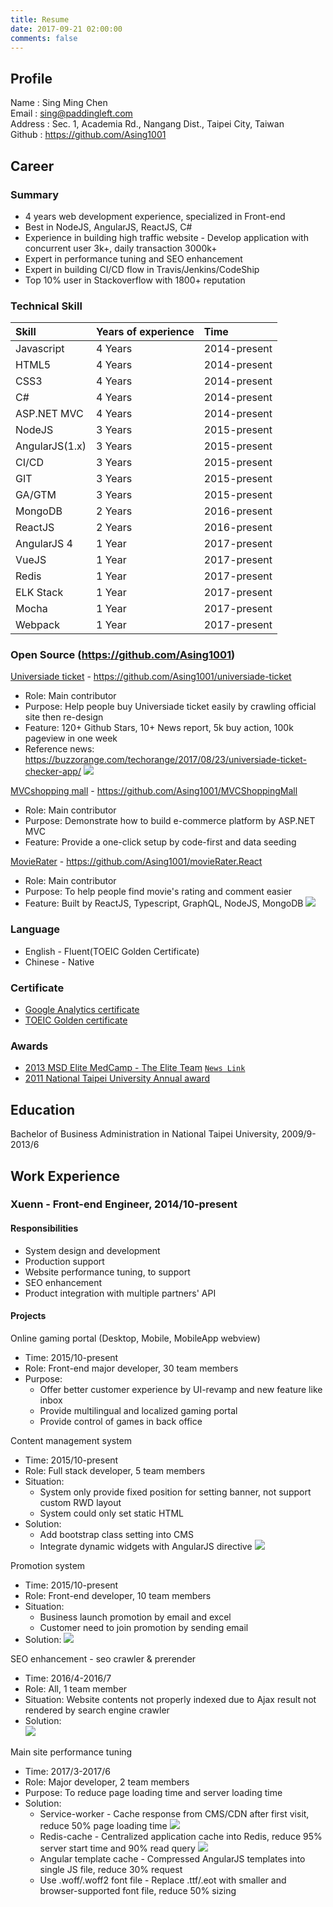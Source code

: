 ```yaml
---
title: Resume
date: 2017-09-21 02:00:00
comments: false
---
```


## Profile

Name : Sing Ming Chen  
Email : sing@paddingleft.com  
Address : Sec. 1, Academia Rd., Nangang Dist., Taipei City, Taiwan  
Github : https://github.com/Asing1001

## Career

### Summary

- 4 years web development experience, specialized in Front-end
- Best in NodeJS, AngularJS, ReactJS, C#
- Experience in building high traffic website - Develop application with concurrent user 3k+, daily transaction 3000k+
- Expert in performance tuning and SEO enhancement
- Expert in building CI/CD flow in Travis/Jenkins/CodeShip
- Top 10% user in Stackoverflow with 1800+ reputation

### Technical Skill

| Skill          | Years of experience | Time         |
| :------------- | :------------------ | :----------- |
| Javascript     | 4 Years             | 2014-present |
| HTML5          | 4 Years             | 2014-present |
| CSS3           | 4 Years             | 2014-present |
| C#             | 4 Years             | 2014-present |
| ASP.NET MVC    | 4 Years             | 2014-present |
| NodeJS         | 3 Years             | 2015-present |
| AngularJS(1.x) | 3 Years             | 2015-present |
| CI/CD          | 3 Years             | 2015-present |
| GIT            | 3 Years             | 2015-present |
| GA/GTM         | 3 Years             | 2015-present |
| MongoDB        | 2 Years             | 2016-present |
| ReactJS        | 2 Years             | 2016-present |
| AngularJS 4    | 1 Year              | 2017-present |
| VueJS          | 1 Year              | 2017-present |
| Redis          | 1 Year              | 2017-present |
| ELK Stack      | 1 Year              | 2017-present |
| Mocha          | 1 Year              | 2017-present |
| Webpack        | 1 Year              | 2017-present |

### Open Source (https://github.com/Asing1001)

[Universiade ticket](http://ticket.mvrater.com/) - https://github.com/Asing1001/universiade-ticket
  - Role: Main contributor
  - Purpose: Help people buy Universiade ticket easily by crawling official site then re-design
  - Feature: 120+ Github Stars, 10+ News report, 5k buy action, 100k pageview in one week
  - Reference news: https://buzzorange.com/techorange/2017/08/23/universiade-ticket-checker-app/
    ![](https://github.com/Asing1001/system-diagrams/blob/master/universiade-ticket.jpg?raw=true)

[MVCshopping mall](http://wecarestore.azurewebsites.net/) -  https://github.com/Asing1001/MVCShoppingMall
  - Role: Main contributor
  - Purpose: Demonstrate how to build e-commerce platform by ASP.NET MVC
  - Feature: Provide a one-click setup by code-first and data seeding

[MovieRater](https://www.mvrater.com/) - https://github.com/Asing1001/movieRater.React
  - Role: Main contributor
  - Purpose: To help people find movie's rating and comment easier
  - Feature: Built by ReactJS, Typescript, GraphQL, NodeJS, MongoDB
    ![](https://github.com/Asing1001/system-diagrams/blob/master/mvrater.jpg?raw=true)

### Language

- English - Fluent(TOEIC Golden Certificate)
- Chinese - Native

### Certificate

- [Google Analytics certificate](https://www.google.com/partners/?hl=zh-TW#i_profile;idtf=100241582365266596912)
- [TOEIC Golden certificate](https://goo.gl/photos/gGjX7pcqvkGqMoZB8)

### Awards

- [2013 MSD Elite MedCamp - The Elite Team](https://goo.gl/photos/kSca7Xf9csrJ2bsd8) [`News Link`](http://bit.ly/1B7iH4H)
- [2011 National Taipei University Annual award](https://goo.gl/photos/QtC9zUMR6qgHiVME7)

## Education

Bachelor of Business Administration in National Taipei University, 2009/9-2013/6

## Work Experience

### Xuenn - Front-end Engineer, 2014/10-present

#### Responsibilities

- System design and development
- Production support
- Website performance tuning, to support
- SEO enhancement
- Product integration with multiple partners' API

#### Projects

Online gaming portal (Desktop, Mobile, MobileApp webview)
  - Time: 2015/10-present
  - Role: Front-end major developer, 30 team members  
  - Purpose:
    - Offer better customer experience by UI-revamp and new feature like inbox
    - Provide multilingual and localized gaming portal
    - Provide control of games in back office
    
Content management system
  - Time: 2015/10-present
  - Role: Full stack developer, 5 team members
  - Situation:
    - System only provide fixed position for setting banner, not support custom RWD layout
    - System could only set static HTML
  - Solution:
    - Add bootstrap class setting into CMS
    - Integrate dynamic widgets with AngularJS directive
    ![](https://github.com/Asing1001/system-diagrams/blob/master/CMS.jpg?raw=true)
    
Promotion system
  - Time: 2015/10-present
  - Role: Front-end developer, 10 team members
  - Situation: 
    - Business launch promotion by email and excel
    - Customer need to join promotion by sending email
  - Solution: 
    ![](https://github.com/Asing1001/system-diagrams/blob/master/promotion-uml-uc.jpg?raw=true)
    
SEO enhancement - seo crawler & prerender
  - Time: 2016/4-2016/7
  - Role: All, 1 team member
  - Situation: Website contents not properly indexed due to Ajax result not rendered by search engine crawler
  - Solution:  
    ![](https://github.com/Asing1001/system-diagrams/blob/master/seo-crawler-prerender.jpg?raw=true)
    
Main site performance tuning
  - Time: 2017/3-2017/6
  - Role: Major developer, 2 team members
  - Purpose: To reduce page loading time and server loading time
  - Solution:
    - Service-worker - Cache response from CMS/CDN after first visit, reduce 50% page loading time
    ![](https://raw.githubusercontent.com/Asing1001/system-diagrams/master/service-worker.jpg)
    - Redis-cache - Centralized application cache into Redis, reduce 95% server start time and 90% read query
    ![](https://raw.githubusercontent.com/Asing1001/system-diagrams/master/centralized-cache.jpg)
    - Angular template cache - Compressed AngularJS templates into single JS file, reduce 30% request
    - Use .woff/.woff2 font file - Replace .ttf/.eot with smaller and browser-supported font file, reduce 50% sizing
